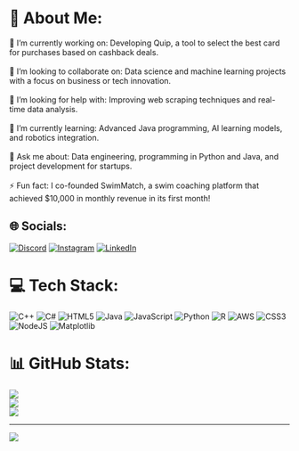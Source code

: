 # 💫 About Me:
🔭 I’m currently working on: Developing Quip, a tool to select the best card for purchases based on cashback deals.<br><br>👯 I’m looking to collaborate on: Data science and machine learning projects with a focus on business or tech innovation.<br><br>🤝 I’m looking for help with: Improving web scraping techniques and real-time data analysis.<br><br>🌱 I’m currently learning: Advanced Java programming, AI learning models, and robotics integration.<br><br>💬 Ask me about: Data engineering, programming in Python and Java, and project development for startups.<br><br>⚡ Fun fact: I co-founded SwimMatch, a swim coaching platform that achieved $10,000 in monthly revenue in its first month!


## 🌐 Socials:
[![Discord](https://img.shields.io/badge/Discord-%237289DA.svg?logo=discord&logoColor=white)](https://discord.gg/aliazm456) [![Instagram](https://img.shields.io/badge/Instagram-%23E4405F.svg?logo=Instagram&logoColor=white)](https://instagram.com/ali.abouelazm) [![LinkedIn](https://img.shields.io/badge/LinkedIn-%230077B5.svg?logo=linkedin&logoColor=white)](https://linkedin.com/in/https://www.linkedin.com/in/ali-abouelazm-3a784429b/) 

# 💻 Tech Stack:
![C++](https://img.shields.io/badge/c++-%2300599C.svg?style=for-the-badge&logo=c%2B%2B&logoColor=white) ![C#](https://img.shields.io/badge/c%23-%23239120.svg?style=for-the-badge&logo=csharp&logoColor=white) ![HTML5](https://img.shields.io/badge/html5-%23E34F26.svg?style=for-the-badge&logo=html5&logoColor=white) ![Java](https://img.shields.io/badge/java-%23ED8B00.svg?style=for-the-badge&logo=openjdk&logoColor=white) ![JavaScript](https://img.shields.io/badge/javascript-%23323330.svg?style=for-the-badge&logo=javascript&logoColor=%23F7DF1E) ![Python](https://img.shields.io/badge/python-3670A0?style=for-the-badge&logo=python&logoColor=ffdd54) ![R](https://img.shields.io/badge/r-%23276DC3.svg?style=for-the-badge&logo=r&logoColor=white) ![AWS](https://img.shields.io/badge/AWS-%23FF9900.svg?style=for-the-badge&logo=amazon-aws&logoColor=white) ![CSS3](https://img.shields.io/badge/css3-%231572B6.svg?style=for-the-badge&logo=css3&logoColor=white) ![NodeJS](https://img.shields.io/badge/node.js-6DA55F?style=for-the-badge&logo=node.js&logoColor=white) ![Matplotlib](https://img.shields.io/badge/Matplotlib-%23ffffff.svg?style=for-the-badge&logo=Matplotlib&logoColor=black)
# 📊 GitHub Stats:
![](https://github-readme-stats.vercel.app/api?username=AliAbouelazm&theme=dark&hide_border=false&include_all_commits=false&count_private=false)<br/>
![](https://github-readme-streak-stats.herokuapp.com/?user=AliAbouelazm&theme=dark&hide_border=false)<br/>
![](https://github-readme-stats.vercel.app/api/top-langs/?username=AliAbouelazm&theme=dark&hide_border=false&include_all_commits=false&count_private=false&layout=compact)

---
[![](https://visitcount.itsvg.in/api?id=AliAbouelazm&icon=1&color=12)](https://visitcount.itsvg.in)

<!-- Proudly created with GPRM ( https://gprm.itsvg.in ) -->
